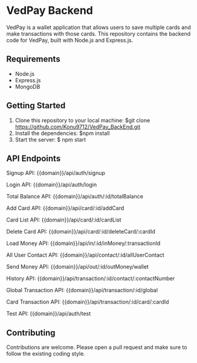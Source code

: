 # VedPay Backend

VedPay is a wallet application that allows users to save multiple cards and make transactions with those cards. This repository contains the backend code for VedPay, built with Node.js and Express.js.

## Requirements
- Node.js
- Express.js
- MongoDB

## Getting Started

1. Clone this repository to your local machine:
$git clone https://github.com/Konu9712/VedPay_BackEnd.git
2. Install the dependencies:
$npm install
3. Start the server:
$ npm start
## API Endpoints
Signup API: {{domain}}/api/auth/signup

Login API: {{domain}}/api/auth/login

Total Balance API: {{domain}}/api/auth/:id/totalBalance

Add Card API: {{domain}}/api/card/:id/addCard

Card List API: {{domain}}/api/card/:id/cardList

Delete Card API: {{domain}}/api/card/:id/deleteCard/:cardId

Load Money API: {{domain}}/api/in/:id/inMoney/:transactionId

All User Contact API: {{domain}}/api/contact/:id/allUserContact

Send Money API: {{domain}}/api/out/:id/outMoney/wallet

History API: {{domain}}/api/transaction/:id/contact/:contactNumber

Global Transaction API: {{domain}}/api/transaction/:id/global

Card Transaction API: {{domain}}/api/transaction/:id/card/:cardId

Test API: {{domain}}/api/auth/test

## Contributing

Contributions are welcome. Please open a pull request and make sure to follow the existing coding style.

